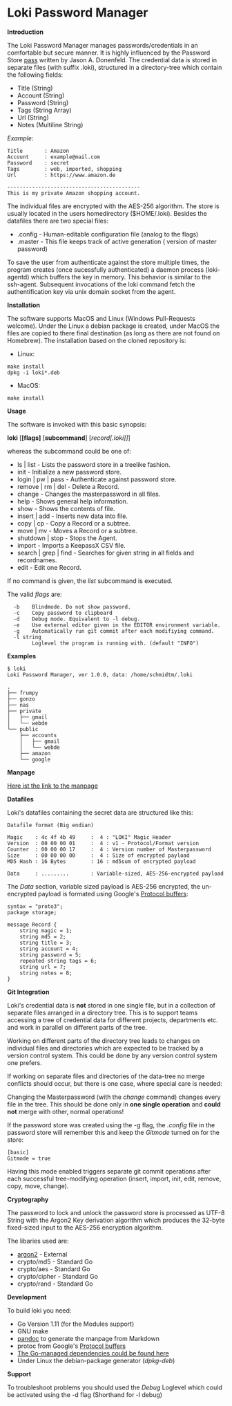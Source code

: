 # Loki Password Manager

**Introduction**

The Loki Password Manager manages passwords/credentials in an comfortable but secure manner. It is highly influenced by the Password Store [pass](https://www.passwordstore.org/ "pass") written by Jason A. Donenfeld. The credential data is stored in separate files (with suffix .loki), structured in a directory-tree which contain the following fields:

* Title (String)
* Account (String)
* Password (String)
* Tags (String Array)
* Url (String)
* Notes (Multiline String)

_Example:_

```
Title       : Amazon
Account     : example@mail.com
Password    : secret
Tags        : web, imported, shopping
Url         : https://www.amazon.de

-------------------------------------------
This is my private Amazon shopping account.
```
The individual files are encrypted with the AES-256 algorithm. The store is usually located in the users homedirectory ($HOME/.loki). Besides the datafiles there are two special files:

* .config - Human-editable configuration file (analog to the flags)
* .master - This file keeps track of active generation ( version of master password)

To save the user from authenticate against the store multiple times, the program creates (once sucessfully authenticated) a daemon process (loki-agentd) which buffers the key in memory. This behavior is similar to the ssh-agent. Subsequent invocations of the loki command fetch the authentification key via unix domain socket from the agent.

**Installation**

The software supports MacOS and Linux (Windows Pull-Requests welcome). Under the Linux a debian package is created, under MacOS the files are copied to there final destination (as long as there are not found on Homebrew). The installation based on the cloned repository is:

* Linux:
```
make install
dpkg -i loki*.deb
```
* MacOS:
```
make install
```

**Usage**

The software is invoked with this basic synopsis:

**loki** \[**[flags]** [**subcommand**] [_record[.loki]]_]

whereas the subcommand could be one of:

* ls | list - Lists the password store in a treelike fashion.
* init - Initialize a new password store.
* login | pw | pass - Authenticate against password store.
* remove | rm | del - Delete a Record.
* change - Changes the masterpassword in all files.
* help - Shows general help information.
* show - Shows the contents of file.
* insert | add - Inserts new data into file.
* copy | cp - Copy a Record or a subtree.
* move | mv - Moves a Record or a subtree.
* shutdown | stop - Stops the Agent.
* import - Imports a KeepassX CSV file.
* search | grep | find - Searches for given string in all fields and recordnames.
* edit - Edit one Record.

If no command is given, the _list_ subcommand is executed.

The valid _flags_ are:
```
  -b	Blindmode. Do not show password.
  -c	Copy password to clipboard
  -d	Debug mode. Equivalent to -l debug.
  -e	Use external editor given in the EDITOR environment variable.
  -g	Automatically run git commit after each modifiying command.
  -l string
    	Loglevel the program is running with. (default "INFO")
```


**Examples**
```
$ loki
Loki Password Manager, ver 1.0.0, data: /home/schmidtm/.loki

.
├── frumpy
├── gonzo
├── nas
├── private
│   ├── gmail
│   └── webde
└── public
    ├── accounts
    │   ├── gmail
    │   └── webde
    ├── amazon
    └── google
```

**Manpage**

[Here ist the link to the manpage](man/loki.1.md)

**Datafiles**

Loki's datafiles containing the secret data are structured like this:
```
Datafile format (Big endian)

Magic    : 4c 4f 4b 49     :  4 : "LOKI" Magic Header
Version  : 00 00 00 01     :  4 : v1 - Protocol/Format version
Counter  : 00 00 00 17     :  4 : Version number of Masterpassword
Size     : 00 00 00 00     :  4 : Size of encrypted payload
MD5 Hash : 16 Bytes        : 16 : md5sum of encrypted payload

Data     : .........       : Variable-sized, AES-256-encrypted payload
```

The _Data_ section, variable sized payload is AES-256 encrypted, the un-encrypted payload is formated using Google's [Protocol buffers](https://developers.google.com/protocol-buffers/ "Protocol buffers"):
```
syntax = "proto3";
package storage;

message Record {
    string magic = 1;
    string md5 = 2;
    string title = 3;
    string account = 4;
    string password = 5;
    repeated string tags = 6;
    string url = 7;
    string notes = 8;
}    
```
**Git Integration**

Loki's credential data is **not** stored in one single file, but in a collection of separate files arranged in a directory tree. This is to support teams accessing a tree of credential data for different projects, departments etc. and work in parallel on different parts of the tree.

Working on different parts of the directory tree leads to changes on individual files and directories which are expected to be tracked by a version control system. This could be done by any version control system one prefers.

If working on separate files and directories of the data-tree no merge conflicts should occur, but there is one case, where special care is needed:

Changing the Masterpassword (with the _change_ command) changes every file in the tree. This should be done only in **one single operation** and **could not** merge with other, normal operations!

If the password store was created using the -g flag, the _.config_ file in the password store will remember this and keep the _Gitmode_ turned on for the store:

```
[basic]
Gitmode = true
```
Having this mode enabled triggers separate git commit operations after each successful tree-modifying operation (insert, import, init, edit, remove, copy, move, change).

**Cryptography**

The password to lock and unlock the password store is processed as UTF-8 String with the Argon2 Key derivation algorithm which produces the 32-byte fixed-sized input to the AES-256 encryption algorithm.

The libaries used are:

* [argon2](https://godoc.org/golang.org/x/crypto/argon2) - External
* crypto/md5 - Standard Go
* crypto/aes - Standard Go
* crypto/cipher - Standard Go
* crypto/rand - Standard Go

**Development**

To build loki you need: 

* Go Version 1.11 (for the Modules support)
* GNU make
* [pandoc](http://pandoc.org) to generate the manpage from Markdown
* protoc from Google's [Protocol buffers](https://developers.google.com/protocol-buffers/ "Protocol buffers")
* [The Go-managed dependencies could be found here](go.mod)
* Under Linux the debian-package generator (_dpkg-deb_)

**Support**

To troubleshoot problems you should used the _Debug_ Loglevel which could be activated using the -d flag (Shorthand for -l debug)


